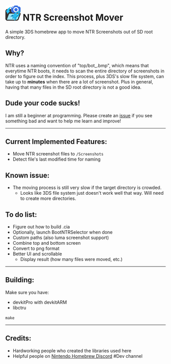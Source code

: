 # ![# NTR Screenshot Mover](https://github.com/3096/NTR-Screenshot-Mover/raw/master/meta/icon.png) NTR Screenshot Mover

A simple 3DS homebrew app to move NTR Screenshots out of SD root directory.

## Why?

NTR uses a naming convention of "top/bot_<INDEX>.bmp", which means that everytime NTR boots, it needs to scan the entire directory of screenshots in order to figure out the index. This process, plus 3DS's slow file system, can take up to **minutes** when there are a lot of screenshot. Plus in general, having that many files in the SD root directory is not a good idea.

## Dude your code sucks!

I am still a beginner at programming. Please create an [issue](https://github.com/3096/NTR-Screenshot-Mover/issues/new) if you see something bad and want to help me learn and improve!

---
## Current Implemented Features:

- Move NTR screenshot files to `/Screenshots`
- Detect file's last modified time for naming

## Known issue:
- The moving process is still very slow if the target directory is crowded.
    - Looks like 3DS file system just doesn't work well that way. Will need to create more directories.

## To do list:

- Figure out how to build .cia
- Optionally, launch BootNTRSelector when done
- Custom paths (also luma screenshot support)
- Combine top and bottom screen
- Convert to png format
- Better UI and scrollable
    - Display result (how many files were moved, etc.)

---
## Building:

Make sure you have:

- devkitPro with devkitARM
- libctru

`make`

---
## Credits:

- Hardworking people who created the libraries used here
- Helpful people on [Nintendo Homebrew Discord](https://discord.gg/C29hYvh) #Dev channel
